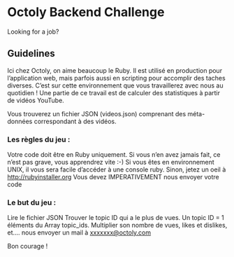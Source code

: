 # Octoly Backend Challenge

 Looking for a job?

## Guidelines

Ici chez Octoly, on aime beaucoup le Ruby. Il est utilisé en production pour l’application web, mais parfois aussi en scripting pour accomplir des taches diverses. C’est sur cette environnement que vous travaillerez avec nous au quotidien !
Une partie de ce travail est de calculer des statistiques à partir de vidéos YouTube.

Vous trouverez un fichier JSON (videos.json) comprenant des méta-données correspondant à des vidéos.

### Les règles du jeu :
Votre code doit être en Ruby uniquement. Si vous n’en avez jamais fait, ce n’est pas grave, vous apprendrez vite :-)
Si vous êtes en environnement UNIX, il vous sera facile d’accéder à une console ruby. Sinon, jetez un oeil à http://rubyinstaller.org
Vous devez IMPERATIVEMENT nous envoyer votre code

### Le but du jeu :
Lire le fichier JSON
Trouver le topic ID qui a le plus de vues. Un topic ID = 1 éléments du Array topic_ids.
Multiplier son nombre de vues, likes et dislikes, et…. nous envoyer un mail à xxxxxxx@octoly.com

Bon courage !